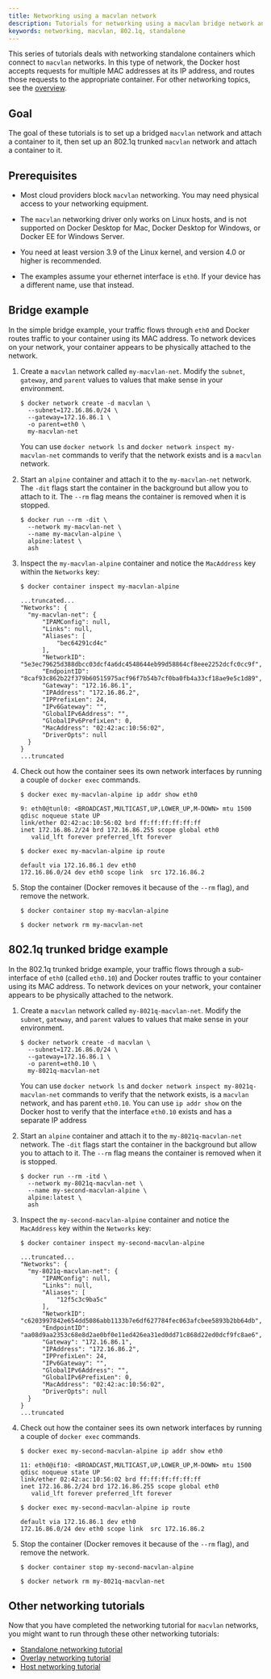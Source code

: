 ```yaml
---
title: Networking using a macvlan network
description: Tutorials for networking using a macvlan bridge network and 802.1q trunk bridge network
keywords: networking, macvlan, 802.1q, standalone
---
```


This series of tutorials deals with networking standalone containers which
connect to `macvlan` networks. In this type of network, the Docker host accepts
requests for multiple MAC addresses at its IP address, and routes those requests
to the appropriate container. For other networking topics, see the
[overview](index.md).

## Goal

The goal of these tutorials is to set up a bridged `macvlan` network and attach
a container to it, then set up an 802.1q trunked `macvlan` network and attach a
container to it.

## Prerequisites

- Most cloud providers block `macvlan` networking. You may need physical access
  to your networking equipment.

- The `macvlan` networking driver only works on Linux hosts, and is not supported
  on Docker Desktop for Mac, Docker Desktop for Windows, or Docker EE for Windows Server.

- You need at least version 3.9 of the Linux kernel, and version 4.0 or higher
  is recommended.

- The examples assume your ethernet interface is `eth0`. If your device has a
  different name, use that instead.

## Bridge example

In the simple bridge example, your traffic flows through `eth0` and Docker
routes traffic to your container using its MAC address. To network devices
on your network, your container appears to be physically attached to the network.

1.  Create a `macvlan` network called `my-macvlan-net`. Modify the `subnet`, `gateway`,
    and `parent` values to values that make sense in your environment.

    ```console
    $ docker network create -d macvlan \
      --subnet=172.16.86.0/24 \
      --gateway=172.16.86.1 \
      -o parent=eth0 \
      my-macvlan-net
    ```

    You can use `docker network ls` and `docker network inspect my-macvlan-net`
    commands to verify that the network exists and is a `macvlan` network.

2.  Start an `alpine` container and attach it to the `my-macvlan-net` network. The
    `-dit` flags start the container in the background but allow you to attach
    to it. The `--rm` flag means the container is removed when it is stopped.

    ```console
    $ docker run --rm -dit \
      --network my-macvlan-net \
      --name my-macvlan-alpine \
      alpine:latest \
      ash
    ```

3.  Inspect the `my-macvlan-alpine` container and notice the `MacAddress` key
    within the `Networks` key:

    ```none
    $ docker container inspect my-macvlan-alpine

    ...truncated...
    "Networks": {
      "my-macvlan-net": {
          "IPAMConfig": null,
          "Links": null,
          "Aliases": [
              "bec64291cd4c"
          ],
          "NetworkID": "5e3ec79625d388dbcc03dcf4a6dc4548644eb99d58864cf8eee2252dcfc0cc9f",
          "EndpointID": "8caf93c862b22f379b60515975acf96f7b54b7cf0ba0fb4a33cf18ae9e5c1d89",
          "Gateway": "172.16.86.1",
          "IPAddress": "172.16.86.2",
          "IPPrefixLen": 24,
          "IPv6Gateway": "",
          "GlobalIPv6Address": "",
          "GlobalIPv6PrefixLen": 0,
          "MacAddress": "02:42:ac:10:56:02",
          "DriverOpts": null
      }
    }
    ...truncated
    ```

4.  Check out how the container sees its own network interfaces by running a
    couple of `docker exec` commands.

    ```console
    $ docker exec my-macvlan-alpine ip addr show eth0

    9: eth0@tunl0: <BROADCAST,MULTICAST,UP,LOWER_UP,M-DOWN> mtu 1500 qdisc noqueue state UP
    link/ether 02:42:ac:10:56:02 brd ff:ff:ff:ff:ff:ff
    inet 172.16.86.2/24 brd 172.16.86.255 scope global eth0
       valid_lft forever preferred_lft forever
    ```

    ```console
    $ docker exec my-macvlan-alpine ip route

    default via 172.16.86.1 dev eth0
    172.16.86.0/24 dev eth0 scope link  src 172.16.86.2
    ```

5.  Stop the container (Docker removes it because of the `--rm` flag), and remove
    the network.

    ```console
    $ docker container stop my-macvlan-alpine

    $ docker network rm my-macvlan-net
    ```

## 802.1q trunked bridge example

In the 802.1q trunked bridge example, your traffic flows through a sub-interface
of `eth0` (called `eth0.10`) and Docker routes traffic to your container using
its MAC address. To network devices on your network, your container appears to
be physically attached to the network.

1.  Create a `macvlan` network called `my-8021q-macvlan-net`. Modify the
    `subnet`, `gateway`, and `parent` values to values that make sense in your
    environment.

    ```console
    $ docker network create -d macvlan \
      --subnet=172.16.86.0/24 \
      --gateway=172.16.86.1 \
      -o parent=eth0.10 \
      my-8021q-macvlan-net
    ```

    You can use `docker network ls` and `docker network inspect my-8021q-macvlan-net`
    commands to verify that the network exists, is a `macvlan` network, and
    has parent `eth0.10`. You can use `ip addr show` on the Docker host to
    verify that the interface `eth0.10` exists and has a separate IP address

2.  Start an `alpine` container and attach it to the `my-8021q-macvlan-net`
    network. The `-dit` flags start the container in the background but allow
    you to attach to it. The `--rm` flag means the container is removed when it
    is stopped.

    ```console
    $ docker run --rm -itd \
      --network my-8021q-macvlan-net \
      --name my-second-macvlan-alpine \
      alpine:latest \
      ash
    ```

3.  Inspect the `my-second-macvlan-alpine` container and notice the `MacAddress`
    key within the `Networks` key:

    ```none
    $ docker container inspect my-second-macvlan-alpine

    ...truncated...
    "Networks": {
      "my-8021q-macvlan-net": {
          "IPAMConfig": null,
          "Links": null,
          "Aliases": [
              "12f5c3c9ba5c"
          ],
          "NetworkID": "c6203997842e654dd5086abb1133b7e6df627784fec063afcbee5893b2bb64db",
          "EndpointID": "aa08d9aa2353c68e8d2ae0bf0e11ed426ea31ed0dd71c868d22ed0dcf9fc8ae6",
          "Gateway": "172.16.86.1",
          "IPAddress": "172.16.86.2",
          "IPPrefixLen": 24,
          "IPv6Gateway": "",
          "GlobalIPv6Address": "",
          "GlobalIPv6PrefixLen": 0,
          "MacAddress": "02:42:ac:10:56:02",
          "DriverOpts": null
      }
    }
    ...truncated
    ```

4.  Check out how the container sees its own network interfaces by running a
    couple of `docker exec` commands.

    ```console
    $ docker exec my-second-macvlan-alpine ip addr show eth0

    11: eth0@if10: <BROADCAST,MULTICAST,UP,LOWER_UP,M-DOWN> mtu 1500 qdisc noqueue state UP
    link/ether 02:42:ac:10:56:02 brd ff:ff:ff:ff:ff:ff
    inet 172.16.86.2/24 brd 172.16.86.255 scope global eth0
       valid_lft forever preferred_lft forever
    ```

    ```console
    $ docker exec my-second-macvlan-alpine ip route

    default via 172.16.86.1 dev eth0
    172.16.86.0/24 dev eth0 scope link  src 172.16.86.2
    ```

5.  Stop the container (Docker removes it because of the `--rm` flag), and remove
    the network.

    ```console
    $ docker container stop my-second-macvlan-alpine

    $ docker network rm my-8021q-macvlan-net
    ```

## Other networking tutorials

Now that you have completed the networking tutorial for `macvlan` networks,
you might want to run through these other networking tutorials:

- [Standalone networking tutorial](network-tutorial-standalone.md)
- [Overlay networking tutorial](network-tutorial-overlay.md)
- [Host networking tutorial](network-tutorial-host.md)

